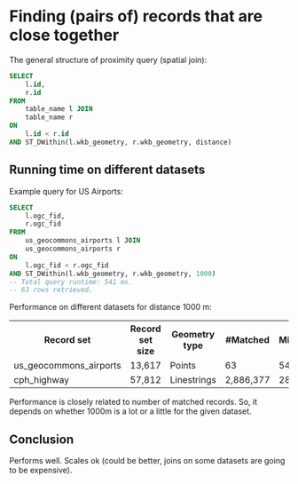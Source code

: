 # Finding (pairs of) records that are close together

The general structure of proximity query (spatial join):

```sql
SELECT 
	l.id,
	r.id
FROM 
	table_name l JOIN
	table_name r
ON 
	l.id < r.id
AND ST_DWithin(l.wkb_geometry, r.wkb_geometry, distance)
```

## Running time on different datasets

Example query for US Airports:

```sql
SELECT 
	l.ogc_fid,
	r.ogc_fid
FROM 
	us_geocommons_airports l JOIN
	us_geocommons_airports r
ON 
	l.ogc_fid < r.ogc_fid
AND ST_DWithin(l.wkb_geometry, r.wkb_geometry, 1000)
-- Total query runtime: 541 ms.
-- 63 rows retrieved.
```

Performance on different datasets for distance 1000 m:

<table>
	<tr><th>Record set</th><th>Record set size</th><th>Geometry type</th><th>#Matched</th><th>Milliseconds</th></tr>
	<tr><td>us_geocommons_airports</td><td>13,617</td><td>Points</td><td>63</td><td>541 ms</td></tr>
	<tr><td>cph_highway</td><td>57,812</td><td>Linestrings</td><td>2,886,377</td><td>28,023 ms</td></tr>
</table>

Performance is closely related to number of matched records. So, it depends on whether 1000m is a lot or a little for the given dataset.

## Conclusion

Performs well. Scales ok (could be better, joins on some datasets are going to be expensive).